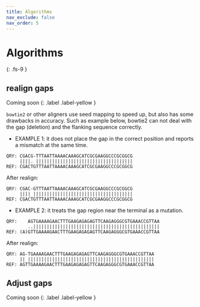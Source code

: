```yaml
---
title: Algorithms
nav_exclude: false
nav_order: 5
---
```


<!-- prettier-ignore-start -->
# Algorithms
{: .fs-9 }
<!-- prettier-ignore-end -->

## realign gaps

Coming soon
{: .label .label-yellow }

`bowtie2` or other aligners use seed mapping to speed up, but also has some drawbacks in accuracy.
Such as example below, bowtie2 can not deal with the gap (deletion) and the flanking sequence correctly.

- EXAMPLE 1: it does not place the gap in the correct position and reports a mismatch at the same time.

```
QRY: CGACG-TTTAATTAAAACAAAGCATCGCGAAGGCCCGCGGCG
     ||||. ||||||||||||||||||||||||||||||||||||
REF: CGACTGTTTAATTAAAACAAAGCATCGCGAAGGCCCGCGGCG
```

After realign:

```
QRY: CGAC-GTTTAATTAAAACAAAGCATCGCGAAGGCCCGCGGCG
     |||| |||||||||||||||||||||||||||||||||||||
REF: CGACTGTTTAATTAAAACAAAGCATCGCGAAGGCCCGCGGCG
```

- EXAMPLE 2: it treats the gap region near the terminal as a mutation.

```
QRY:    AGTGAAAAGAACTTTGAAGAGAGAGTTCAAGAGGGCGTGAAACCGTTAA
        ..|||||||||||||||||||||||||||||||||||||||||||||||
REF: (A)GTTGAAAAGAACTTTGAAGAGAGAGTTCAAGAGGGCGTGAAACCGTTAA
```

After realign:

```
QRY: AG-TGAAAAGAACTTTGAAGAGAGAGTTCAAGAGGGCGTGAAACCGTTAA
     || |||||||||||||||||||||||||||||||||||||||||||||||
REF: AGTTGAAAAGAACTTTGAAGAGAGAGTTCAAGAGGGCGTGAAACCGTTAA
```

## Adjust gaps

Coming soon
{: .label .label-yellow }

